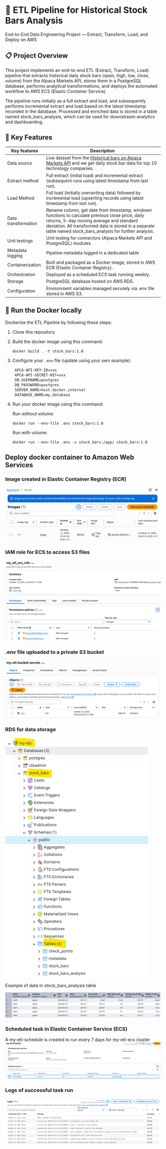 # 🧠 ETL Pipeline for Historical Stock Bars Analysis 
End-to-End Data Engineering Project — Extract, Transform, Load, and Deploy on AWS
## 📋 Project Overview

This project implements an end-to-end ETL (Extract, Transform, Load) pipeline that extracts historical daily stock bars (open, high, low, close, volume) from the Alpaca Markets API, stores them in a PostgreSQL database, performs analytical transformations, and deploys the automated workflow to AWS ECS (Elastic Container Service).

The pipeline runs initially as a full extract and load, and subsequently performs incremental extract and load based on the latest timestamp recorded in the database.
Processed and enriched data is stored in a table named stock_bars_analysis, which can be used for downstream analytics and dashboarding.

## 🧩 Key Features

| Key features | Description |
| ----------- | ----------- |
| Data source | Live dataset from the [Historical bars on Alpaca Markets API](https://docs.alpaca.markets/reference/stockbars) and we get daily stock bar data for top 10 technology companies. |
| Extract method | Full extract (initial load) and incremental extract (subsequent runs using latest timestamp from last run).|
|Load Method |	Full load (initially overwriting data) followed by incremental load (upserting records using latest timestamp from last run). |
| Data transformation | Rename column, get date from timestamp, windown functions to calculate previous close price, daily returns, 5-day moving average and standard deviation.  All transformed data is stored in a separate table named stock_bars_analysis for further analysis.|
|Unit testings| Unit testing for connectors (Alpaca Markets API and PostgreSQL) modules |
| Metadata logging | Pipeline metadata logged in a dedicated table |
| Containerization |	Built and packaged as a Docker image, stored in AWS ECR (Elastic Container Registry). |
| Orchestration	| Deployed as a scheduled ECS task running weekly. |
| Storage	| PostgreSQL database hosted on AWS RDS. |
|Configuration |	Environment variables managed securely via .env file stored in AWS S3.|


## 🚀 Run the Docker locally

Dockerize the ETL Pipeline by following these steps:

1. Clone this repository

1. Build the docker image using this command:

   ```
   docker build . -t stock_bars:1.0
   ```

2. Configure your `.env` file (update using your own example):

   ```
    APCA-API-KEY-ID=xxx
    APCA-API-SECRET-KEY=xxx
    DB_USERNAME=postgres
    DB_PASSWORD=postgres
    SERVER_NAME=host.docker.internal
    DATABASE_NAME=my_database 
   ```

3. Run your docker image using this command:

   Run without volume:

   ```
   docker run --env-file .env stock_bars:1.0
   ```

   Run with volume:

   ```
   docker run --env-file .env -v stock_bars:/app/ stock_bars:1.0
   ```

## Deploy docker container to Amazon Web Services

### Image created in Elastic Container Registry (ECR)
![alt text](/instruction/images/image.png)

### IAM role for ECS to access S3 files

![alt text](/instruction/images/image-5.png)

### .env file uploaded to a private S3 bucket
![alt text](/instruction/images/image-4.png)

### RDS for data storage
![alt text](/instruction/images/image-6.png)

Example of data in stock_bars_analysis table

![alt text](/instruction/images/image-7.png)

### Scheduled task in Elastic Container Service (ECS)
A my-etl-schedule is created to run every 7 days for my-etl-ecs cluster
![alt text](/instruction/images/image-2.png)

### Logs of successful task run
![alt text](/instruction/images/image-3.png)